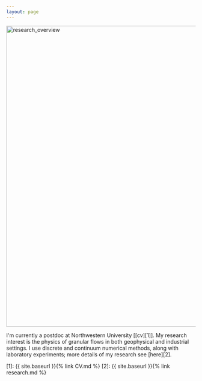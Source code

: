 ```yaml
---
layout: page
---
```


<img src="{{ site.baseurl }}{% link /assets/files/overview.png %}" alt="research_overview" align="center" style="width: 800px;"/>

I'm currently a postdoc at Northwestern University [[cv][1]]. My research interest is the physics of granular flows in both geophysical and industrial settings. I use discrete and continuum numerical methods, along with laboratory experiments; more details of my research see [here][2].

[1]: {{ site.baseurl }}{% link CV.md %}
[2]: {{ site.baseurl }}{% link research.md %}